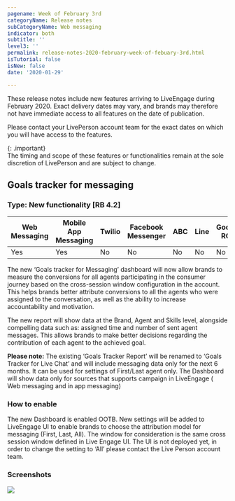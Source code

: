 ```yaml
---
pagename: Week of February 3rd
categoryName: Release notes
subCategoryName: Web messaging
indicator: both
subtitle: ''
level3: ''
permalink: release-notes-2020-february-week-of-febuary-3rd.html
isTutorial: false
isNew: false
date: '2020-01-29'

---
```


These release notes include new features arriving to LiveEngage during February 2020. Exact delivery dates may vary, and brands may therefore not have immediate access to all features on the date of publication.

Please contact your LivePerson account team for the exact dates on which you will have access to the features.

{: .important}  
The timing and scope of these features or functionalities remain at the sole discretion of LivePerson and are subject to change.

## Goals tracker for messaging  

### Type: New functionality [RB 4.2]

<div class="tablecontainer">
<table class="releasenotes">
<thead>
<tr class="categoryrow">
<th>Web Messaging</th>
<th>Mobile App Messaging</th>
<th>Twilio</th>
<th>Facebook Messenger</th>
<th>ABC</th>
<th>Line</th>
<th>Google RCS</th>
<th>Google My Business</th>
<th>WhatsApp Business</th>
<th>CM</th>
<th>WeChat</th>
<th>Chat</th>
</tr>
</thead>
<tbody>
<tr>
<td>Yes</td>
<td>Yes</td>
<td>No</td>
<td>No</td>
<td>No</td>
<td>No</td>
<td>No</td>
<td>Yes</td>
<td>No</td>
<td>No</td>
<td>No</td>
<td>No</td>
</tr>
</tbody>
</table>
</div>

The new ‘Goals tracker for Messaging’ dashboard will now allow brands to measure the conversions for all agents participating in the consumer journey based on the cross-session window configuration in the account. This helps brands better attribute conversions to all the agents who were assigned to the conversation, as well as the ability to increase accountability and motivation. 

The new report will show data at the Brand, Agent and Skills level, alongside compelling data such as: assigned time and number of sent agent messages. This allows brands to make better decisions regarding the contribution of each agent to the achieved goal.

**Please note:** 
The existing ‘Goals Tracker Report’ will be renamed to ‘Goals Tracker for Live Chat’ and will include messaging data only for the next 6 months. It can be used for settings of First/Last agent only.
The Dashboard will show data only for sources that supports campaign in LiveEngage ( Web messaging and in app messaging)

### How to enable
The new Dashboard is enabled OOTB.
New settings will be added to LiveEngage UI to enable brands to choose the attribution model for messaging (First, Last, All). The window for consideration is the same cross session window defined in Live Engage UI.
The UI is not deployed yet, in order to change the setting to ‘All’  please contact the Live Person account team.

### Screenshots
![](img/new_goal_tracker_messaging_1)

